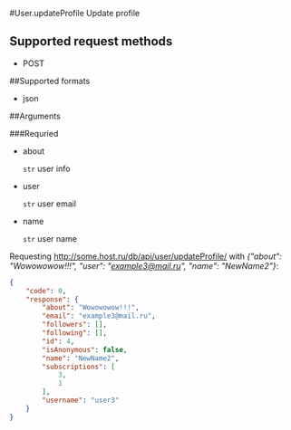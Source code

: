 #User.updateProfile
Update profile

## Supported request methods 
* POST

##Supported formats
* json

##Arguments


###Requried
* about

   ```str``` user info
* user

   ```str``` user email
* name

   ```str``` user name


Requesting http://some.host.ru/db/api/user/updateProfile/ with *{"about": "Wowowowow!!!", "user": "example3@mail.ru", "name": "NewName2"}*:
```json
{
    "code": 0,
    "response": {
        "about": "Wowowowow!!!",
        "email": "example3@mail.ru",
        "followers": [],
        "following": [],
        "id": 4,
        "isAnonymous": false,
        "name": "NewName2",
        "subscriptions": [
            3,
            1
        ],
        "username": "user3"
    }
}
```
